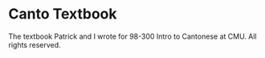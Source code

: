 # Canto Textbook

The textbook Patrick and I wrote for 98-300 Intro to Cantonese at CMU. All rights reserved.
